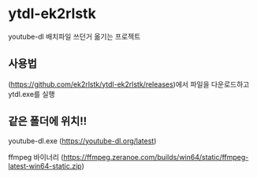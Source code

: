 # ytdl-ek2rlstk
youtube-dl 배치파일 쓰던거 옮기는 프로젝트

## 사용법
(https://github.com/ek2rlstk/ytdl-ek2rlstk/releases)에서 파일을 다운로드하고 ytdl.exe를 실행

## 같은 폴더에 위치!!
youtube-dl.exe (https://youtube-dl.org/latest)

ffmpeg 바이너리 (https://ffmpeg.zeranoe.com/builds/win64/static/ffmpeg-latest-win64-static.zip)


